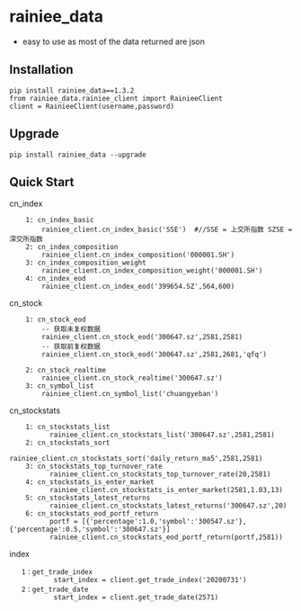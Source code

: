 rainiee_data
===============
* easy to use as most of the data returned are json 

Installation
--------------

    pip install rainiee_data==1.3.2
    from rainiee_data.rainiee_client import RainieeClient
    client = RainieeClient(username,password)

Upgrade
---------------

    pip install rainiee_data --upgrade

Quick Start
--------------
cn_index

        1: cn_index_basic
            rainiee_client.cn_index_basic('SSE')  #//SSE = 上交所指数 SZSE = 深交所指数
        2: cn_index_composition
            rainiee_client.cn_index_composition('000001.SH')
        3: cn_index_composition_weight
            rainiee_client.cn_index_composition_weight('000001.SH')
        4: cn_index_eod
            rainiee_client.cn_index_eod('399654.SZ',564,600)    


cn_stock

        1: cn_stock_eod
            -- 获取未复权数据
            rainiee_client.cn_stock_eod('300647.sz',2581,2581)
            -- 获取前复权数据
            rainiee_client.cn_stock_eod('300647.sz',2581,2681,'qfq')
            
        2: cn_stock_realtime
            rainiee_client.cn_stock_realtime('300647.sz')
        3: cn_symbol_list
            rainiee_client.cn_symbol_list('chuangyeban')

cn_stockstats

        1: cn_stockstats_list
              rainiee_client.cn_stockstats_list('300647.sz',2581,2581)
        2: cn_stockstats_sort
              rainiee_client.cn_stockstats_sort('daily_return_ma5',2581,2581)
        3: cn_stockstats_top_turnover_rate
              rainiee_client.cn_stockstats_top_turnover_rate(20,2581)
        4: cn_stockstats_is_enter_market
              rainiee_client.cn_stockstats_is_enter_market(2581,1.03,13)
        5: cn_stockstats_latest_returns
              rainiee_client.cn_stockstats_latest_returns('300647.sz',20)
        6: cn_stockstats_eod_portf_return   
              portf = [{'percentage':1.0,'symbol':'300547.sz'},{'percentage':0.5,'symbol':'300647.sz'}]
              rainiee_client.cn_stockstats_eod_portf_return(portf,2581))
index

       1：get_trade_index
               start_index = client.get_trade_index('20200731')
       2：get_trade_date
               start_index = client.get_trade_date(2571)
        
        